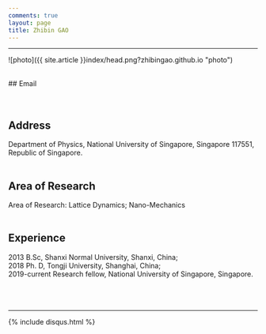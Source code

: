 ```yaml
---
comments: true
layout: page
title: Zhibin GAO
---
```

---

![photo]({{ site.article }}index/head.png?zhibingao.github.io "photo")

<br>
## Email
<zhibingao@outlook.com><br>
<zhibin.gao@nus.edu.sg><br>
<br>

## Address
Department of Physics, National University of Singapore, Singapore 117551, 
Republic of Singapore.
<br><br>

## Area of Research
Area of Research: Lattice Dynamics; Nano-Mechanics
<br><br>

## Experience
2013 B.Sc, Shanxi Normal University, Shanxi, China;<br> 
2018 Ph. D, Tongji University, Shanghai, China;<br> 
2019-current Research fellow, National University of Singapore, Singapore.
<br><br><br><br>

---

[1]: http://www.dxinfo.com?achuan.io

{% include disqus.html %}
